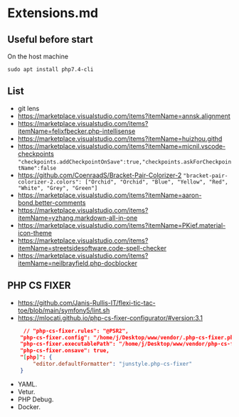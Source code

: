 # Extensions.md

## Useful before start

On the host machine
```shel
sudo apt install php7.4-cli
```

## List

* git lens
* https://marketplace.visualstudio.com/items?itemName=annsk.alignment
* https://marketplace.visualstudio.com/items?itemName=felixfbecker.php-intellisense
* https://marketplace.visualstudio.com/items?itemName=huizhou.githd
* https://marketplace.visualstudio.com/items?itemName=micnil.vscode-checkpoints `"checkpoints.addCheckpointOnSave":true,"checkpoints.askForCheckpointName":false`
* https://github.com/CoenraadS/Bracket-Pair-Colorizer-2 `"bracket-pair-colorizer-2.colors": ["Orchid", "Orchid", "Blue", "Yellow", "Red", "White", "Grey", "Green"]`
* https://marketplace.visualstudio.com/items?itemName=aaron-bond.better-comments
* https://marketplace.visualstudio.com/items?itemName=yzhang.markdown-all-in-one
* https://marketplace.visualstudio.com/items?itemName=PKief.material-icon-theme
* https://marketplace.visualstudio.com/items?itemName=streetsidesoftware.code-spell-checker
* https://marketplace.visualstudio.com/items?itemName=neilbrayfield.php-docblocker

## PHP CS FIXER
* https://github.com/Janis-Rullis-IT/flexi-tic-tac-toe/blob/main/symfony5/lint.sh
* https://mlocati.github.io/php-cs-fixer-configurator/#version:3.1
```json
     // "php-cs-fixer.rules": "@PSR2",
    "php-cs-fixer.config": "/home/j/Desktop/www/vendor/.php-cs-fixer.php",
    "php-cs-fixer.executablePath": "/home/j/Desktop/www/vendor/php-cs-fixer.phar",
    "php-cs-fixer.onsave": true,
    "[php]": {
        "editor.defaultFormatter": "junstyle.php-cs-fixer"
    }
```

* YAML.
* Vetur.
* PHP Debug.
* Docker.
